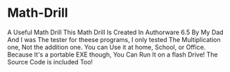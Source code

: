 # Math-Drill
A Useful Math Drill
This Math Drill Is Created In Authorware 6.5 By My Dad
And I was The tester for theese programs, I only tested The Multiplication one, Not the addition one.
You can Use it at home, School, or Office.
Because It's a portable EXE though, You Can Run It on a flash Drive!
The Source Code is included Too!
